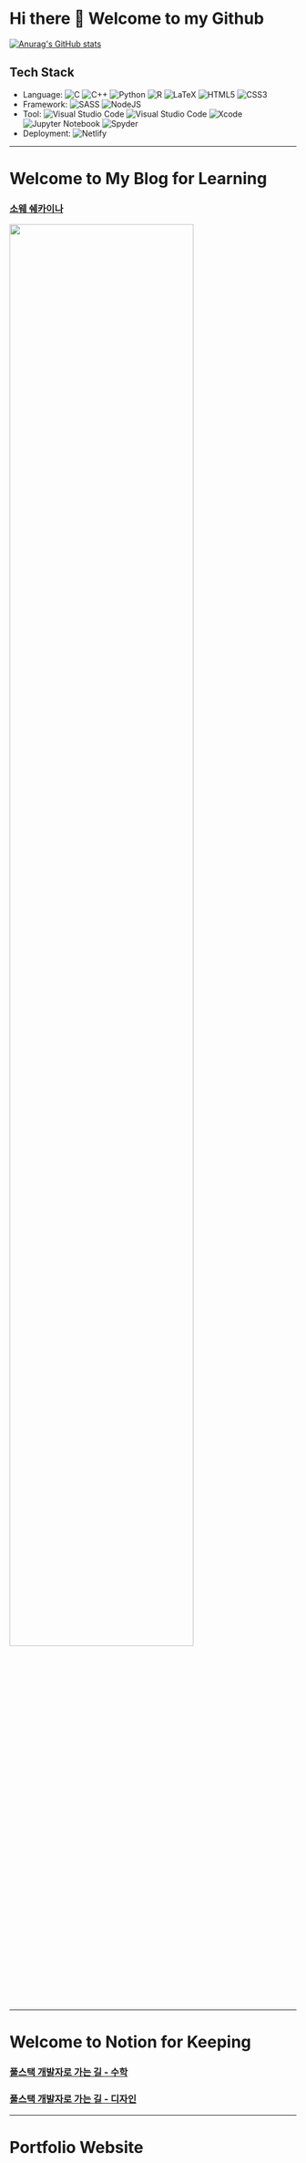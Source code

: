 # Hi there 👋 Welcome to my Github
<!---
kangdy25/kangdy25 is a ✨ special ✨ repository because its `README.md` (this file) appears on your GitHub profile.
You can click the Preview link to take a look at your changes.
--->

[![Anurag's GitHub stats](https://github-readme-stats.vercel.app/api?username=kangdy25&theme=radical)](https://github.com/anuraghazra/github-readme-stats)
## Tech Stack
* Language: <span>![C](https://img.shields.io/badge/c-%2300599C.svg?style=for-the-badge&logo=c&logoColor=white)</span> 
<span>![C++](https://img.shields.io/badge/c++-%2300599C.svg?style=for-the-badge&logo=c%2B%2B&logoColor=white) </span> 
<span>![Python](https://img.shields.io/badge/python-3670A0?style=for-the-badge&logo=python&logoColor=ffdd54) </span> 
<span>![R](https://img.shields.io/badge/r-%23276DC3.svg?style=for-the-badge&logo=r&logoColor=white) </span> 
<span>![LaTeX](https://img.shields.io/badge/latex-%23008080.svg?style=for-the-badge&logo=latex&logoColor=white) </span> 
<span>![HTML5](https://img.shields.io/badge/html5-%23E34F26.svg?style=for-the-badge&logo=html5&logoColor=white) </span> 
<span>![CSS3](https://img.shields.io/badge/css3-%231572B6.svg?style=for-the-badge&logo=css3&logoColor=white) </span> 
* Framework: <span>![SASS](https://img.shields.io/badge/SASS-hotpink.svg?style=for-the-badge&logo=SASS&logoColor=white) </span> 
<span>![NodeJS](https://img.shields.io/badge/node.js-6DA55F?style=for-the-badge&logo=node.js&logoColor=white)</span> 
* Tool: <span>![Visual Studio Code](https://img.shields.io/badge/Visual%20Studio%20Code-0078d7.svg?style=for-the-badge&logo=visual-studio-code&logoColor=white) </span> 
<span>![Visual Studio Code](https://img.shields.io/badge/Visual%20Studio%20Code-0078d7.svg?style=for-the-badge&logo=visual-studio-code&logoColor=white) </span> 
<span>![Xcode](https://img.shields.io/badge/Xcode-007ACC?style=for-the-badge&logo=Xcode&logoColor=white)	</span> 
<span>![Jupyter Notebook](https://img.shields.io/badge/jupyter-%23FA0F00.svg?style=for-the-badge&logo=jupyter&logoColor=white) </span> 
<span>![Spyder](https://img.shields.io/badge/Spyder-838485?style=for-the-badge&logo=spyder%20ide&logoColor=maroon)</span> 
* Deployment: <span>![Netlify](https://img.shields.io/badge/netlify-%23000000.svg?style=for-the-badge&logo=netlify&logoColor=#00C7B7) </span> 




* * *
# Welcome to My Blog for Learning
### **[소웨 쉐카이나](https://kangdy25.tistory.com/)** 
<img width="80%" src="https://user-images.githubusercontent.com/58673491/169656073-a2aa4275-256b-48ee-81f0-1e79717d2b64.PNG"/>

* * *
# Welcome to  Notion for Keeping
### **[풀스택 개발자로 가는 길 - 수학](https://tropical-pasta-efb.notion.site/Mathematics-for-Developer-c1476a802b8a4faf99ef5c9dbfb391ad)** 
### **[풀스택 개발자로 가는 길 - 디자인](https://tropical-pasta-efb.notion.site/Design-for-Developer-7abb53d86cd542f0be76ada37df7ebd5)** 
* * *
# Portfolio Website

